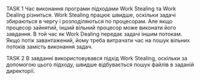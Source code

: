 TASK 1
Час виконання програми підходами Work Stealing та Work Dealing різниться.
Work Stealing працює швидше, оскільки задачі збираються в чергу і розподіляються по процесорам. 
Але якщо процесор зайнятий, інший вільний процесор може виконати його завдання.
В той час як Work Dealing передає задачі іншим потокам. Якщо потік завантажений,
йому треба витрачати час на пошук вільних потоків замість виконання задач.

TASK 2
В завданні використовувався підхід Work Stealing, оскільки за допомогою цього підходу, 
швидше відбувається пошук файлів в заданій директорії.
